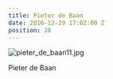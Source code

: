 ```yaml
---
title: Pieter de Baan
date: 2016-12-29 17:02:00 Z
position: 28
---
```


![pieter_de_baan11.jpg](/uploads/pieter_de_baan11.jpg)

Pieter de Baan
